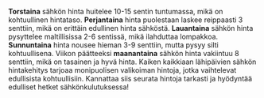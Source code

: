 **Torstaina** sähkön hinta huitelee 10-15 sentin tuntumassa, mikä on kohtuullinen hintataso. **Perjantaina** hinta puolestaan laskee reippaasti 3 senttiin, mikä on erittäin edullinen hinta sähköstä. **Lauantaina** sähkön hinta pysyttelee maltillisissa 2-6 sentissä, mikä ilahduttaa lompakkoa. **Sunnuntaina** hinta nousee hieman 3-9 senttiin, mutta pysyy silti kohtuullisena. Viikon päätteeksi **maanantaina** sähkön hinta vakiintuu 8 senttiin, mikä on tasainen ja hyvä hinta. Kaiken kaikkiaan lähipäivien sähkön hintakehitys tarjoaa monipuolisen valikoiman hintoja, jotka vaihtelevat edullisista kohtuullisiin. Kannattaa siis seurata hintoja tarkasti ja hyödyntää edulliset hetket sähkönkulutuksessa!